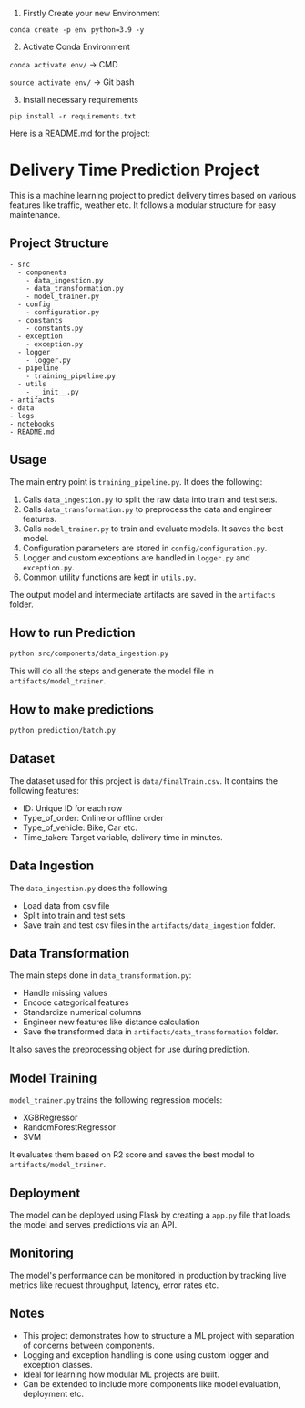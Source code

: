 1. Firstly Create your new Environment

```conda create -p env python=3.9 -y```

2. Activate Conda Environment

```conda activate env/``` -> CMD

```source activate env/``` -> Git bash

3. Install necessary requirements

```pip install -r requirements.txt```

Here is a README.md for the project:

# Delivery Time Prediction Project

This is a machine learning project to predict delivery times based on various features like traffic, weather etc. It follows a modular structure for easy maintenance.

## Project Structure

```
- src
  - components
    - data_ingestion.py
    - data_transformation.py 
    - model_trainer.py
  - config
    - configuration.py
  - constants
    - constants.py
  - exception
    - exception.py
  - logger
    - logger.py
  - pipeline
    - training_pipeline.py
  - utils
    - __init__.py
- artifacts
- data
- logs
- notebooks
- README.md
```

## Usage

The main entry point is `training_pipeline.py`. It does the following:

1. Calls `data_ingestion.py` to split the raw data into train and test sets.
2. Calls `data_transformation.py` to preprocess the data and engineer features.
3. Calls `model_trainer.py` to train and evaluate models. It saves the best model.
4. Configuration parameters are stored in `config/configuration.py`.
5. Logger and custom exceptions are handled in `logger.py` and `exception.py`. 
6. Common utility functions are kept in `utils.py`.

The output model and intermediate artifacts are saved in the `artifacts` folder.

## How to run Prediction

```bash
python src/components/data_ingestion.py
```

This will do all the steps and generate the model file in `artifacts/model_trainer`.

## How to make predictions

```bash
python prediction/batch.py
```

## Dataset

The dataset used for this project is `data/finalTrain.csv`. It contains the following features:

- ID: Unique ID for each row
- Type_of_order: Online or offline order
- Type_of_vehicle: Bike, Car etc.
- Time_taken: Target variable, delivery time in minutes.

## Data Ingestion

The `data_ingestion.py` does the following:

- Load data from csv file
- Split into train and test sets
- Save train and test csv files in the `artifacts/data_ingestion` folder.

## Data Transformation 

The main steps done in `data_transformation.py`:

- Handle missing values
- Encode categorical features
- Standardize numerical columns
- Engineer new features like distance calculation
- Save the transformed data in `artifacts/data_transformation` folder.

It also saves the preprocessing object for use during prediction.

## Model Training

`model_trainer.py` trains the following regression models:

- XGBRegressor
- RandomForestRegressor
- SVM

It evaluates them based on R2 score and saves the best model to `artifacts/model_trainer`.

## Deployment 

The model can be deployed using Flask by creating a `app.py` file that loads the model and serves predictions via an API.

## Monitoring

The model's performance can be monitored in production by tracking live metrics like request throughput, latency, error rates etc.

## Notes

- This project demonstrates how to structure a ML project with separation of concerns between components.
- Logging and exception handling is done using custom logger and exception classes.
- Ideal for learning how modular ML projects are built.
- Can be extended to include more components like model evaluation, deployment etc.
